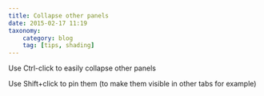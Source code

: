 ```yaml
---
title: Collapse other panels
date: 2015-02-17 11:19
taxonomy:
    category: blog
    tag: [tips, shading]
---
```

Use Ctrl-click to easily collapse other panels

Use Shift+click to pin them (to make them visible in other tabs for example)
